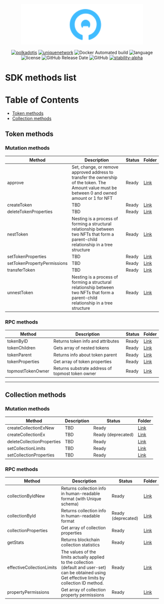 <div align="center">
    <img width="400px" src="https://raw.githubusercontent.com/UniqueNetwork/unique-sdk/ab6b4e524f008d5e921026599de5bc120a91e14e/doc/logo-white.svg" alt="Unique Network">

[![polkadotjs](https://img.shields.io/badge/polkadot-js-orange?style=flat-square)](https://polkadot.js.org)
[![uniquenetwork](https://img.shields.io/badge/unique-network-blue?style=flat-square)](https://unique.network/)
![Docker Automated build](https://img.shields.io/docker/cloud/automated/uniquenetwork/web?style=flat-square)
![language](https://img.shields.io/github/languages/top/uniquenetwork/unique-sdk?style=flat-square)
![license](https://img.shields.io/badge/License-Apache%202.0-blue?logo=apache&style=flat-square)
![GitHub Release Date](https://img.shields.io/github/release-date/uniquenetwork/unique-sdk?style=flat-square)
![GitHub](https://img.shields.io/github/v/tag/uniquenetwork/unique-sdk?style=flat-square)
[![stability-alpha](https://img.shields.io/badge/stability-alpha-f4d03f.svg)](https://github.com/mkenney/software-guides/blob/master/STABILITY-BADGES.md#alpha)
</div>

# SDK methods list

# Table of Contents

- [Token methods](#token-methods)
- [Collection methods](#collection-methods)



## Token methods

### Mutation methods
| Method                      | Description                                                                                                                                      | Status | Folder                                           |
|-----------------------------|--------------------------------------------------------------------------------------------------------------------------------------------------|--------|--------------------------------------------------|
| approve                     | Set, change, or remove approved address to transfer the ownership of the token. The Amount value must be between 0 and owned amount or 1 for NFT | Ready  | [Link](./methods/approve)                        |
| createToken                 | TBD                                                                                                                                              | Ready  | [Link](./methods/create-token)                   |
| deleteTokenProperties       | TBD                                                                                                                                              | Ready  | [Link](./methods/delete-token-properties)        |
| nestToken                   | Nesting is a process of forming a structural relationship between two NFTs that form a parent-child relationship in a tree structure             | Ready  | [Link](./methods/nest-token)                     |
| setTokenProperties          | TBD                                                                                                                                              | Ready  | [Link](./methods/set-token-properties)           |
| setTokenPropertyPermissions | TBD                                                                                                                                              | Ready  | [Link](./methods/set-token-property-permissions) |
| transferToken               | TBD                                                                                                                                              | Ready  | [Link](./methods/transfer)                       |
| unnestToken                 | Nesting is a process of forming a structural relationship between two NFTs that form a parent-child relationship in a tree structure             | Ready  | [Link](./methods/unnest-token)                   |

### RPC methods
| Method            | Description                                      | Status | Folder                                |
|-------------------|--------------------------------------------------|--------|---------------------------------------|
| tokenByID         | Returns token info and attributes                | Ready  | [Link](./methods/token-by-id)         | 
| tokenChildren     | Gets array of nested tokens                      | Ready  | [Link](./methods/token-children)      | 
| tokenParent       | Returns info about token parent                  | Ready  | [Link](./methods/token-parent)        |
| tokenProperties   | Get array of token properties                    | Ready  | [Link](./methods/token-properties)    |
| topmostTokenOwner | Returns substrate address of topmost token owner | Ready  | [Link](./methods/topmost-token-owner) |

---

## Collection methods

### Mutation methods

| Method                     | Description | Status             | Folder                                         |
|----------------------------|-------------|--------------------|------------------------------------------------|
| createCollectionExNew      | TBD         | Ready              | [Link](./methods/create-collection-ex-new)     |
| createCollectionEx         | TBD         | Ready (deprecated) | [Link](./methods/create-collection-ex)         |
| deleteCollectionProperties | TBD         | Ready              | [Link](./methods/delete-collection-properties) |
| setCollectionLimits        | TBD         | Ready              | [Link](./methods/set-collection-limits)        |
| setCollectionProperties    | TBD         | Ready              | [Link](./methods/set-collection-properties)    |


### RPC methods
| Method                    | Description                                                                                                                                            | Status             | Folder                                        |
|---------------------------|--------------------------------------------------------------------------------------------------------------------------------------------------------|--------------------|-----------------------------------------------|
| collectionByIdNew         | Returns collection info in human-readable format (with Unique schema)                                                                                  | Ready              | [Link](./methods/collection-by-id-new)        |
| collectionById            | Returns collection info in human-readable format                                                                                                       | Ready (deprecated) | [Link](./methods/collection-by-id)            |
| collectionProperties      | Get array of collection properties                                                                                                                     | Ready              | [Link](./methods/collection-properties)       |
| getStats                  | Returns blockchain collection statistics                                                                                                               | Ready              | [Link](./methods/get-stats)                   |
| effectiveCollectionLimits | The values of the limits actually applied to the collection (default and user-set) can be obtained using Get effective limits by collection ID method. | Ready              | [Link](./methods/effective-collection-limits) |
| propertyPermissions       | Get array of collection property permissions                                                                                                           | Ready              | [Link](./methods/property-permissions)        |

